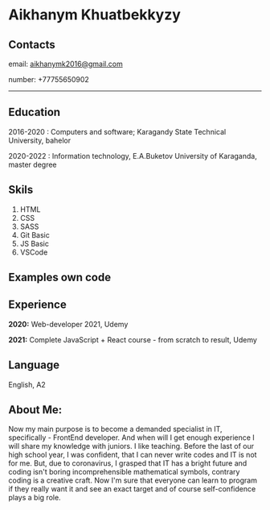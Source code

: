 Aikhanym Khuatbekkyzy
=====================

Contacts
----------
email: aikhanymk2016@gmail.com

number: +77755650902

------------------------------------------

Education
-----------
2016-2020
: Computers and software; Karagandy State Technical University, bahelor

2020-2022
: Information technology, E.A.Buketov University of Karaganda, master degree

Skils
-------
1. HTML
2. CSS
3. SASS
4. Git Basic
5. JS Basic
6. VSCode

Examples own code
-------------------


Experience
------------
**2020:** Web-developer 2021, Udemy

**2021:** Complete JavaScript + React course - from scratch to result, Udemy 

Language
----------
English, A2

About Me:
-----------
Now my main purpose is to become a demanded specialist in IT, specifically - FrontEnd developer. And when will I get enough experience I will share my knowledge with juniors. I like teaching. 
Before the last of our high school year, I was confident, that I can never write codes and IT is not for me. But, due to coronavirus, I grasped that IT has a bright future and coding isn't boring incomprehensible mathematical symbols, contrary coding is a creative craft. 
Now I'm sure that everyone can learn to program if they really want it and see an exact target and of course self-confidence plays a big role.




